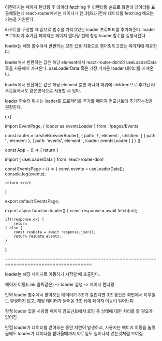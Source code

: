 이전까지는 페이지 렌더링 후 데이터 fetching 후 리렌더링 순으로 화면에 데이터를 표출해줬는데
react-router에서는 페이지가 렌더링되기전에 데이터를 fetching 해오는 기능을 지원한다.

라우트를 구성할 때 값으로 함수를 가지고있는 loader 프로퍼티를 추가해준다.
loader 프로퍼티가 추가된 페이지는 페이지 렌더링 전에 항상 loader 함수를 실행시킨다.

loader는 해당 함수에서 반환하는 모든 값을 자동으로 렌더링되고있는 페이지에 제공한다.

loader에서 반환하는 값은 해당 element에서 react-router-dom의 useLoaderData 훅을 사용해서 가져온다.
useLoaderData 훅은 가장 가까운 loader 데이터를 가져온다.

loader에서 반환하는 값은 해당 element 뿐만 아니라 하위에 children으로 추가된 라우트들에서도 
같은방식으로 사용할 수 있다.

loader 함수의 위치는 loader를 프로퍼티를 추가할 페이지 컴포넌트에 추가하는것을 권장한다.

ex)
<!-- App 컴포넌트 -->
import EventPage, { loader as eventsLoader } from './pages/Events

const router = createBrowserRouter([
    {
        path: '/',
        element: <Layout />,
        children: [
            { path: '', element: <HomePage />},
            {
                path: 'events',
                element: <EventsPage />,
                loader: eventsLoader
            }
        ]
    }
])

const App = () => {
    return <RouterProvider router={router} />
}

<!-- EventPage 컴포넌트 (http://localhost:3000/events) -->
import { useLoaderData } from 'react-router-dom'

const EventsPage = () => {
    const events = useLoaderData();
    <!-- loader에서 가져온 backend data 출력 -->
    console.log(events);

    return <></>
}

export default EventsPage;

export async function loader() {
    const response = await fetch(url);
    
    if(!response.ok) {
        return
    } else {
        const resData = await response.json();
        return resData.events;
    }
}

=====================================================================================

loader는 해당 페이지로 이동하기 시작할 때 호출된다.

페이지 이동(Link 클릭같은) -> loader 실행 -> 페이지 렌더링

만약 loader 함수에서 받아오는 데이터가 3초가 걸린다면 3초 동안은 화면에서 아무일도 발생하지 않고,
해당 데이터가 들어온 3초 뒤에 페이지 이동이 일어난다.

장점
loader 값을 사용할 페이지 컴포넌트에서 로딩 중 상태에 대한 처리를 할 필요가 없어짐

단점
loader가 데이터를 받아오는 동안 지연이 발생하고, 
사용자는 페이지 이동을 눌렀음에도 loader가 데이터를 받아올때까지 아무일도 일어나지 않는것처럼 보여짐
